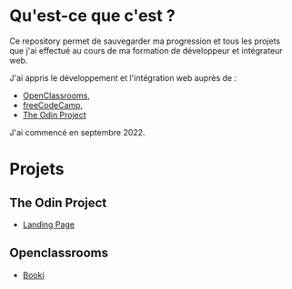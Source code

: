# Qu'est-ce que c'est ?

Ce repository permet de sauvegarder ma progression et tous les projets que j'ai effectué au cours de ma formation de développeur et intégrateur web.

J'ai appris le développement et l'intégration web auprès de :
- [OpenClassrooms](https://openclassrooms.com),
- [freeCodeCamp](https://freecodecamp.org),
- [The Odin Project](https://theodinproject.com)

J'ai commencé en septembre 2022.

# Projets 
## The Odin Project

- [Landing Page](https://trrb.github.io/formation/odin/landing-page/index.html)

## Openclassrooms

- [Booki](https://trrb.xyz/formation/openclassrooms/booki/index.html)
